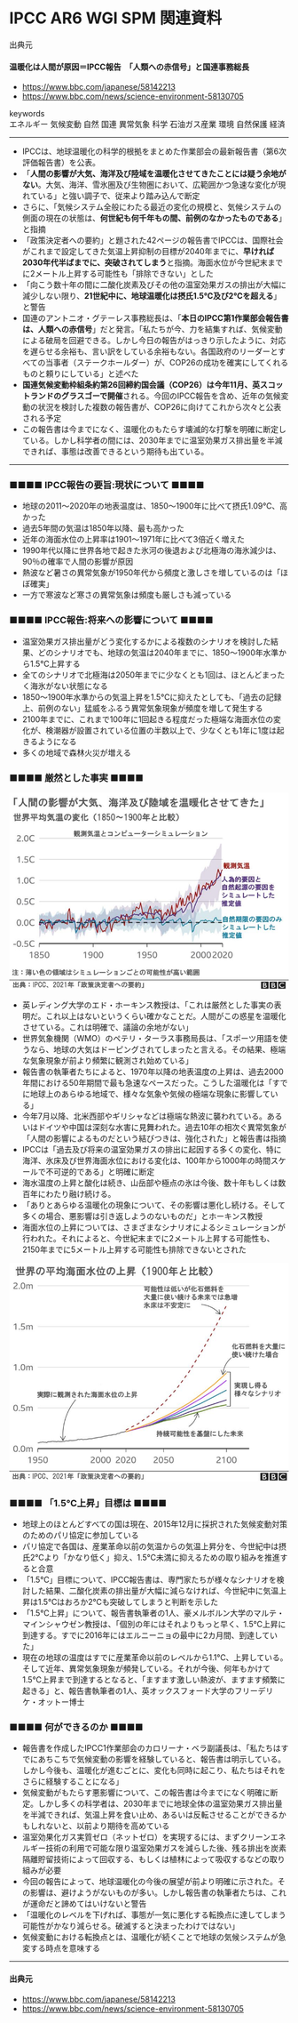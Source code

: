 
# IPCC AR6 WGI SPM 関連資料

出典元

#### 温暖化は人間が原因＝IPCC報告　「人類への赤信号」と国連事務総長

* https://www.bbc.com/japanese/58142213
* https://www.bbc.com/news/science-environment-58130705

keywords  
エネルギー
気候変動
自然
国連
異常気象
科学
石油ガス産業
環境
自然保護
経済

--- 

* IPCCは、地球温暖化の科学的根拠をまとめた作業部会の最新報告書（第6次評価報告書）を公表。
* 「**人間の影響が大気、海洋及び陸域を温暖化させてきたことには疑う余地がない**。大気、海洋、雪氷圏及び生物圏において、広範囲かつ急速な変化が現れている」と強い調子で、従来より踏み込んで断定
* さらに、「気候システム全般にわたる最近の変化の規模と、気候システムの側面の現在の状態は、**何世紀も何千年もの間、前例のなかったものである**」と指摘
* 「政策決定者への要約」と題された42ページの報告書でIPCCは、国際社会がこれまで設定してきた気温上昇抑制の目標が2040年までに、**早ければ2030年代半ばまでに、突破されてしまう**と指摘。海面水位が今世紀末までに2メートル上昇する可能性も「排除できない」とした
* 「向こう数十年の間に二酸化炭素及びその他の温室効果ガスの排出が大幅に減少しない限り、**21世紀中に、地球温暖化は摂氏1.5℃及び2℃を超える**」と警告
* 国連のアントニオ・グテーレス事務総長は、「**本日のIPCC第1作業部会報告書は、人類への赤信号**」だと発言。「私たちが今、力を結集すれば、気候変動による破局を回避できる。しかし今日の報告がはっきり示したように、対応を遅らせる余裕も、言い訳をしている余裕もない。各国政府のリーダーとすべての当事者（ステークホールダー）が、COP26の成功を確実にしてくれるものと頼りにしている」と述べた
* **国連気候変動枠組条約第26回締約国会議（COP26）は今年11月、英スコットランドのグラスゴーで開催**される。今回のIPCC報告を含め、近年の気候変動の状況を検討した複数の報告書が、COP26に向けてこれから次々と公表される予定
* この報告書は今までになく、温暖化のもたらす壊滅的な打撃を明確に断定している。しかし科学者の間には、2030年までに温室効果ガス排出量を半減できれば、事態は改善できるという期待も出ている。

--- 
### ■■■■ IPCC報告の要旨:現状について ■■■■

* 地球の2011～2020年の地表温度は、1850～1900年に比べて摂氏1.09℃、高かった　
* 過去5年間の気温は1850年以降、最も高かった
* 近年の海面水位の上昇率は1901～1971年に比べて3倍近く増えた
* 1990年代以降に世界各地で起きた氷河の後退および北極海の海氷減少は、90％の確率で人間の影響が原因
* 熱波など暑さの異常気象が1950年代から頻度と激しさを増しているのは「ほぼ確実」
* 一方で寒波など寒さの異常気象は頻度も厳しさも減っている

### ■■■■ IPCC報告:将来への影響について ■■■■

* 温室効果ガス排出量がどう変化するかによる複数のシナリオを検討した結果、どのシナリオでも、地球の気温は2040年までに、1850～1900年水準から1.5℃上昇する
* 全てのシナリオで北極海は2050年までに少なくとも1回は、ほとんどまったく海氷がない状態になる
* 1850～1900年水準からの気温上昇を1.5℃に抑えたとしても、「過去の記録上、前例のない」猛威をふるう異常気象現象が頻度を増して発生する
* 2100年までに、これまで100年に1回起きる程度だった極端な海面水位の変化が、検潮器が設置されている位置の半数以上で、少なくとも1年に1度は起きるようになる
* 多くの地域で森林火災が増える

### ■■■■ 厳然とした事実 ■■■■

![](WGI_note_20210810_fig1.jpg)

* 英レディング大学のエド・ホーキンス教授は、「これは厳然とした事実の表明だ。これ以上はないというくらい確かなことだ。人間がこの惑星を温暖化させている。これは明確で、議論の余地がない」
* 世界気象機関（WMO）のペテリ・ターラス事務局長は、「スポーツ用語を使うなら、地球の大気はドーピングされてしまったと言える。その結果、極端な気象現象が前より頻繁に観測され始めている」
* 報告書の執筆者たちによると、1970年以降の地表温度の上昇は、過去2000年間における50年期間で最も急速なペースだった。こうした温暖化は「すでに地球上のあらゆる地域で、様々な気象や気候の極端な現象に影響している」
* 今年7月以降、北米西部やギリシャなどは極端な熱波に襲われている。あるいはドイツや中国は深刻な水害に見舞われた。過去10年の相次ぐ異常気象が「人間の影響によるものだという結びつきは、強化された」と報告書は指摘
*  IPCCは「過去及び将来の温室効果ガスの排出に起因する多くの変化、特に海洋、氷床及び世界海面水位における変化は、100年から1000年の時間スケールで不可逆的である」と明確に断定
*  海水温度の上昇と酸化は続き、山岳部や極点の氷は今後、数十年もしくは数百年にわたり融け続ける。
*  「ありとあらゆる温暖化の現象について、その影響は悪化し続ける。そして多くの場合、悪影響は引き返しようのないものだ」とホーキンス教授
*  海面水位の上昇については、さまざまなシナリオによるシミュレーションが行われた。それによると、今世紀末までに2メートル上昇する可能性も、2150年までに5メートル上昇する可能性も排除できないとされた

![](WGI_note_20210810_fig2.jpg)

### ■■■■ 「1.5℃上昇」目標は ■■■■

* 地球上のほとんどすべての国は現在、2015年12月に採択された気候変動対策のためのパリ協定に参加している
* パリ協定で各国は、産業革命以前の気温からの気温上昇分を、今世紀中は摂氏2℃より「かなり低く」抑え、1.5℃未満に抑えるための取り組みを推進すると合意
* 「1.5℃」目標について、IPCC報告書は、専門家たちが様々なシナリオを検討した結果、二酸化炭素の排出量が大幅に減らなければ、今世紀中に気温上昇は1.5℃はおろか2℃も突破してしまうと判断を示した
* 「1.5℃上昇」について、報告書執筆者の1人、豪メルボルン大学のマルテ・マインシャウゼン教授は、「個別の年にはそれよりもっと早く、1.5℃上昇に到達する。すでに2016年にはエルニーニョの最中に2カ月間、到達していた」
* 現在の地球の温度はすでに産業革命以前のレベルから1.1℃、上昇している。そして近年、異常気象現象が頻発している。それが今後、何年もかけて1.5℃上昇まで到達するとなると、「ますます激しい熱波が、ますます頻繁に起きる」と、報告書執筆者の1人、英オックスフォード大学のフリーデリケ・オットー博士

### ■■■■ 何ができるのか ■■■■

* 報告書を作成したIPCC1作業部会のカロリーナ・ベラ副議長は、「私たちはすでにあちこちで気候変動の影響を経験していると、報告書は明示している。しかし今後も、温暖化が進むごとに、変化も同時に起こり、私たちはそれをさらに経験することになる」
* 気候変動がもたらす悪影響について、この報告書は今までになく明確に断定。しかし多くの科学者は、2030年までに地球全体の温室効果ガス排出量を半減できれば、気温上昇を食い止め、あるいは反転させることができるかもしれないと、以前より期待を高めている
* 温室効果化ガス実質ゼロ（ネットゼロ）を実現するには、まずクリーンエネルギー技術の利用で可能な限り温室効果ガスを減らした後、残る排出を炭素隔離貯留技術によって回収する、もしくは植林によって吸収するなどの取り組みが必要
* 今回の報告によって、地球温暖化の今後の展望が前より明確に示された。その影響は、避けようがないものが多い。しかし報告書の執筆者たちは、これが運命だと諦めてはいけないと警告
* 「温暖化のレベルを下げれば、事態が一気に悪化する転換点に達してしまう可能性がかなり減らせる。破滅すると決まったわけではない」
* 気候変動における転換点とは、温暖化が続くことで地球の気候システムが急変する時点を意味する

--- 

#### 出典元

* https://www.bbc.com/japanese/58142213
* https://www.bbc.com/news/science-environment-58130705

